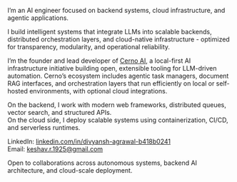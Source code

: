 I’m an AI engineer focused on backend systems, cloud infrastructure, and agentic applications.  

I build intelligent systems that integrate LLMs into scalable backends, distributed orchestration layers, and cloud-native infrastructure - optimized for transparency, modularity, and operational reliability.

I’m the founder and lead developer of [Cerno AI](https://github.com/cerno-ai), a local-first AI infrastructure initiative building open, extensible tooling for LLM-driven automation. Cerno’s ecosystem includes agentic task managers, document RAG interfaces, and orchestration layers that run efficiently on local or self-hosted environments, with optional cloud integrations.

On the backend, I work with modern web frameworks, distributed queues, vector search, and structured APIs.  
On the cloud side, I deploy scalable systems using containerization, CI/CD, and serverless runtimes.

LinkedIn: [linkedin.com/in/divyansh-agrawal-b418b0241](https://www.linkedin.com/in/divyansh-agrawal-b418b0241/)  
Email: [keshav.r.1925@gmail.com](mailto:keshav.r.1925@gmail.com)

Open to collaborations across autonomous systems, backend AI architecture, and cloud-scale deployment.
